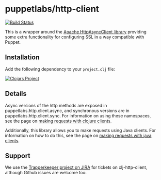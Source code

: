 # puppetlabs/http-client

[![Build Status](https://travis-ci.org/puppetlabs/clj-http-client.png?branch=master)](https://travis-ci.org/puppetlabs/clj-http-client)

This is a wrapper around the [Apache HttpAsyncClient
library](http://hc.apache.org/httpcomponents-asyncclient-4.0.x/) providing
some extra functionality for configuring SSL in a way compatible with Puppet.

## Installation

Add the following dependency to your `project.clj` file:

[![Clojars Project](http://clojars.org/puppetlabs/http-client/latest-version.svg)](http://clojars.org/puppetlabs/http-client)

## Details

Async versions of the http methods are exposed in
puppetlabs.http.client.async, and synchronous versions are in
puppetlabs.http.client.sync. For information on using these namespaces, see the page on
[making requests with clojure clients](doc/clojure-client.md).

Additionally, this library allows you to make requests using Java clients. For information
on how to do this, see the page on [making requests with java clients](doc/java-client.md).

## Support

We use the [Trapperkeeper project on JIRA](https://tickets.puppetlabs.com/browse/TK)
for tickets on clj-http-client, although Github issues are welcome too.
